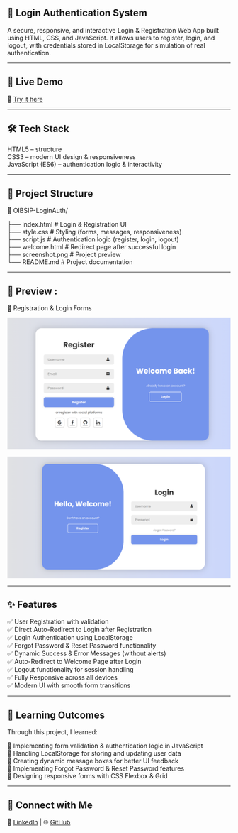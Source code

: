 ## 🔐 Login Authentication System

A secure, responsive, and interactive Login & Registration Web App built using HTML, CSS, and JavaScript.
It allows users to register, login, and logout, with credentials stored in LocalStorage for simulation of real authentication.

---

## 🚀 Live Demo

🔗 [Try it here](https://kunal-web3.github.io/Login-Authentication/) 

---

## 🛠️ Tech Stack

HTML5 – structure <br>
CSS3 – modern UI design & responsiveness <br>
JavaScript (ES6) – authentication logic & interactivity <br>

---

## 📂 Project Structure

📌 OIBSIP-LoginAuth/

├── index.html # Login & Registration UI <br>
├── style.css # Styling (forms, messages, responsiveness) <br>
├── script.js # Authentication logic (register, login, logout) <br>
├── welcome.html # Redirect page after successful login <br>
├── screenshot.png # Project preview <br>
└── README.md # Project documentation <br>

---

## 📸 Preview :

📝 Registration & Login Forms

![Registration Form ](screenshot1.png)  

![Login Form](screenshot2.png) 

---

## ✨ Features

✅ User Registration with validation <br>
✅ Direct Auto-Redirect to Login after Registration <br>
✅ Login Authentication using LocalStorage <br>
✅ Forgot Password & Reset Password functionality <br>
✅ Dynamic Success & Error Messages (without alerts) <br>
✅ Auto-Redirect to Welcome Page after Login <br>
✅ Logout functionality for session handling <br>
✅ Fully Responsive across all devices <br>
✅ Modern UI with smooth form transitions <br>

---

## 🎯 Learning Outcomes

Through this project, I learned: <br>

📌 Implementing form validation & authentication logic in JavaScript <br>
📌 Handling LocalStorage for storing and updating user data <br>
📌 Creating dynamic message boxes for better UI feedback <br>
📌 Implementing Forgot Password & Reset Password features <br>
📌 Designing responsive forms with CSS Flexbox & Grid <br>

---

## 📢 Connect with Me  


🔗 [LinkedIn](https://www.linkedin.com/in/kunal-jadhav-kj) | 🌐 [GitHub](https://github.com/kunal-web3)



